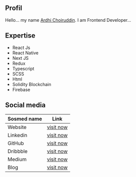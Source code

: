 ## Profil
Hello... my name [Ardhi Choiruddin](https://ardhicorp.com). I am Frontend Developer...

## Expertise
* React Js
* React Native
* Next JS
* Redux
* Typescript
* SCSS
* Html
* Solidity Blockchain
* Firebase

## Social media

| Sosmed name | Link |
| ------ | ------ |
| Website | [visit now](https://ardhicorp.com) |
| Linkedin | [visit now](https://www.linkedin.com/in/ardhi-choiruddin/) |
| GitHub | [visit now](https://github.com/ardhichoiruddin) |
| Dribbble | [visit now](https://dribbble.com/ardhichoiruddin) |
| Medium | [visit now](https://medium.com/@ardhichoiruddin_60515) |
| Blog | [visit now](https://blog.ardhicorp.com/) |
